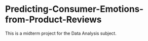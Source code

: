 # Predicting-Consumer-Emotions-from-Product-Reviews
This is a midterm project for the Data Analysis subject.
